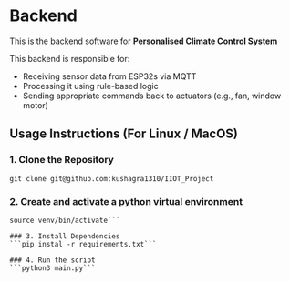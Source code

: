 # Backend

This is the backend software for **Personalised Climate Control System**

This backend is responsible for:
- Receiving sensor data from ESP32s via MQTT
- Processing it using rule-based logic
- Sending appropriate commands back to actuators (e.g., fan, window motor)

## Usage Instructions (For Linux / MacOS)

### 1. Clone the Repository
```git clone git@github.com:kushagra1310/IIOT_Project```

### 2. Create and activate a python virtual environment
```python3 -m venv venv
source venv/bin/activate```

### 3. Install Dependencies
```pip instal -r requirements.txt```

### 4. Run the script
```python3 main.py```
